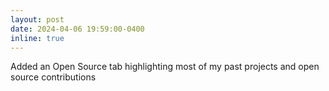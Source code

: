 ```yaml
---
layout: post
date: 2024-04-06 19:59:00-0400
inline: true
---
```


Added an Open Source tab highlighting most of my past projects and open source contributions
